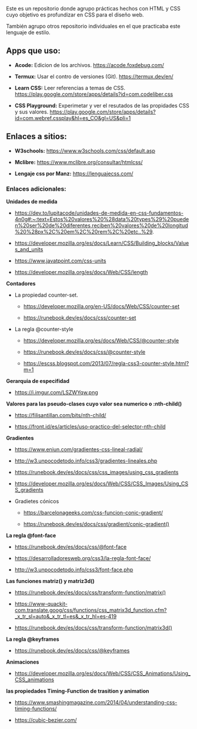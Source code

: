 Este es un repositorio donde agrupo prácticas hechos con HTML y CSS cuyo objetivo es profundizar en CSS para el diseño web.

También agrupo otros repositorio individuales en el que practicaba este lenguaje de estilo.

## Apps que uso:
- **Acode:** Edicion de los archivos.
https://acode.foxdebug.com/

- **Termux:** Usar el contro de versiones (Git).
https://termux.dev/en/

- **Learn CSS:** Leer referencias a temas de CSS.
https://play.google.com/store/apps/details?id=com.codeliber.css

- **CSS Playground:** Experimetar y ver el resutados de las propidades CSS y sus valores.
https://play.google.com/store/apps/details?id=com.webref.cssplay&hl=es_CO&gl=US&pli=1


## Enlaces a sitios:

- **W3schools:** https://www.w3schools.com/css/default.asp

- **Mclibre:**  https://www.mclibre.org/consultar/htmlcss/

- **Lengaje css por Manz:** https://lenguajecss.com/

### Enlaces adicionales:

**Unidades de medida**
- https://dev.to/lupitacode/unidades-de-medida-en-css-fundamentos-4n0g#:~:text=Estos%20valores%20%28data%20types%29%20pueden%20ser%20de%20diferentes,reciben%20valores%20de%20longitud%20%28px%2C%20em%2C%20rem%2C%20etc..%29.

- https://developer.mozilla.org/es/docs/Learn/CSS/Building_blocks/Values_and_units

- https://www.javatpoint.com/css-units

- https://developer.mozilla.org/es/docs/Web/CSS/length

**Contadores**
- La propiedad counter-set.
  - https://developer.mozilla.org/en-US/docs/Web/CSS/counter-set
  
  - https://runebook.dev/es/docs/css/counter-set

- La regla @counter-style
  - https://developer.mozilla.org/es/docs/Web/CSS/@counter-style

  - https://runebook.dev/es/docs/css/@counter-style
  
  - https://escss.blogspot.com/2013/07/regla-css3-counter-style.html?m=1

**Gerarquia de especifidad**
- https://i.imgur.com/LSZWYqw.png

**Valores para las pseudo-clases cuyo valor sea numerico o :nth-child()**
- https://filisantillan.com/bits/nth-child/

- https://front.id/es/articles/uso-practico-del-selector-nth-child

**Gradientes**
- https://www.eniun.com/gradientes-css-lineal-radial/

- http://w3.unpocodetodo.info/css3/gradientes-lineales.php

- https://runebook.dev/es/docs/css/css_images/using_css_gradients

- https://developer.mozilla.org/es/docs/Web/CSS/CSS_Images/Using_CSS_gradients

- Gradietes cónicos

  - https://barcelonageeks.com/css-funcion-conic-gradient/
  
  - https://runebook.dev/es/docs/css/gradient/conic-gradient()

**La regla @font-face**
- https://runebook.dev/es/docs/css/@font-face

- https://desarrolladoresweb.org/css3/la-regla-font-face/

- http://w3.unpocodetodo.info/css3/font-face.php

**Las funciones matriz() y matriz3d()**
- https://runebook.dev/es/docs/css/transform-function/matrix()

- https://www-quackit-com.translate.goog/css/functions/css_matrix3d_function.cfm?_x_tr_sl=auto&_x_tr_tl=es&_x_tr_hl=es-419

- https://runebook.dev/es/docs/css/transform-function/matrix3d()

**La regla @keyframes**
- https://runebook.dev/es/docs/css/@keyframes

**Animaciones**
- https://developer.mozilla.org/es/docs/Web/CSS/CSS_Animations/Using_CSS_animations

**las propiedades Timing-Function de trasition y animation**
- https://www.smashingmagazine.com/2014/04/understanding-css-timing-functions/

- https://cubic-bezier.com/